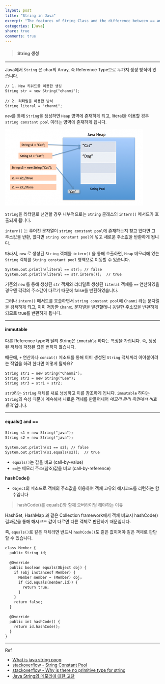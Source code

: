 ```yaml
---
layout: post
title: "String in Java"
excerpt: "The features of String Class and the difference between == and equals() when comparing object in Java"
categories: [Java]
share: true
comments: true
---
```


> #### String 생성
***

Java에서 `String` 은 char의 Array, 즉 Reference Type으로 두가지 생성 방식이 있습니다.

```
// 1. New 키워드를 이용한 생성
String str = new String("chanmi");

// 2. 리터럴을 이용한 방식
String literal = "chanmi";
```

`new`를 통해 `String`을 생성하면 `Heap` 영역에 존재하게 되고, literal을 이용할 경우 `string constant pool` 이라는 영역에 존재하게 됩니다.

![](../assets/img/posts/String-Pool-Java.png)

`String`을 리터럴로 선언할 경우 내부적으로는 `String` 클래스의 `intern()` 메서드가 호출되게 됩니다.

`intern()` 는 주어진 문자열이 `string constant pool`에 존재하는지 찾고 있다면 그 주소값을 반환, 없다면 `string constant pool`에 넣고 새로운 주소값을 반환하게 됩니다.

따라서, `new` 로 생성된 `String` 객체를 `intern()` 을 통해 호출하면, `Heap` 메모리에 있는 `String` 객체를 `String constant pool` 영역으로 이동할 수 있습니다.

```
System.out.println(literal == str); // false
System.out.println(literal == str.intern());  // true
```

기존의 `new` 를 통해 생성된 `str` 객체와 리터럴로 생성된 `literal` 객체를 `==` 연산하였을 경우엔 각각의 주소값이 다르기 때문에 false를 반환하였습니다.

그러나 `intern()` 메서드를 호출하면서 `string constant pool`에 `Chanmi` 라는 문자열을 검색하게 되고, 이미 저장한 `Chanmi` 문자열을 발견할테니 동일한 주소값을 반환하게 되므로 true를 반환하게 됩니다.

* * *

#### immutable

다른 Reference type과 달리 String은 `immutable` 하다는 특징을 가집니다. 즉, 생성된 객체에 저장된 값은 변하지 않습니다.

때문에, `+` 연산자나 `concat()` 메소드를 통해 이미 생성된 `String` 객체끼리 이어붙이려는 작업을 하려 한다면 어떻게 될까요?

```
String str1 = new String("Chanmi");
String str2 = new String("Lee");
String str3 = str1 + str2;
```

`str3`라는 `String` 객체를 새로 생성하고 이를 참조하게 됩니다. `immutable` 하다는 `String`의 속성 때문에 계속해서 새로운 객체를 만들어내어 *메모리 관리 측면에서 비효율적* 입니다.

* * *

#### equals() and ==

```
String s1 = new String("java");
String s2 = new String("java");

System.out.println(s1 == s2); // false
System.out.println(s1.equals(s2));  // true
```

- `equals()`는 값을 비교 (call-by-value)
- `==`는 메모리 주소(참조)값을 비교 (call-by-reference)

**hashCode()**

- `Object`의 메소드로 객체의 주소값을 이용하여 객체 고유의 해시코드를 리턴하는 함수입니다

> hashCode()를 equals()와 함께 오버라이딩 해야하는 이유

HashSet, HashMap 과 같은 Collection framework에서 객체 비교시 hashCode() 결과값을 통해 해시코드 값이 다르면 다른 객체로 판단하기 때문입니다.

즉, `equals()`로 같은 객체라면 반드시 `hashCode()`도 같은 값이어야 같은 객체로 판단할 수 있습니다.

```
class Member {
  public String id;

  @Override
  public boolean equals(Object obj) {
    if (obj instanceof Member) {
      Member member = (Member) obj;
      if (id.equals(member.id)) {
        return true;
      }
    }
    return false;
  }

  @Override
  public int hashCode() {
    return id.hashCode();
  }
}

```



* * *

Ref

- [What is java string poop](https://www.journaldev.com/797/what-is-java-string-pool)
- [stackoverflow - String Constant Pool](https://stackoverflow.com/questions/14150628/string-constant-pool)
- [stackoverflow - Why is there no primitive type for string](https://stackoverflow.com/questions/2099257/why-is-there-no-primitive-type-for-string)
- [Java String의 메모리에 대한 고찰](https://medium.com/@joongwon/string-%EC%9D%98-%EB%A9%94%EB%AA%A8%EB%A6%AC%EC%97%90-%EB%8C%80%ED%95%9C-%EA%B3%A0%EC%B0%B0-57af94cbb6bc)

